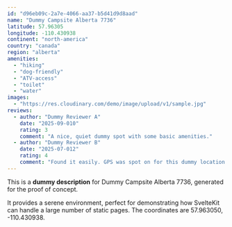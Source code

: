 ```yaml
---
id: "d96eb09c-2a7e-4066-aa37-b5d41d9d8aad"
name: "Dummy Campsite Alberta 7736"
latitude: 57.96305
longitude: -110.430938
continent: "north-america"
country: "canada"
region: "alberta"
amenities:
  - "hiking"
  - "dog-friendly"
  - "ATV-access"
  - "toilet"
  - "water"
images:
  - "https://res.cloudinary.com/demo/image/upload/v1/sample.jpg"
reviews:
  - author: "Dummy Reviewer A"
    date: "2025-09-010"
    rating: 3
    comment: "A nice, quiet dummy spot with some basic amenities."
  - author: "Dummy Reviewer B"
    date: "2025-07-012"
    rating: 4
    comment: "Found it easily. GPS was spot on for this dummy location."
---
```


This is a **dummy description** for Dummy Campsite Alberta 7736, generated for the proof of concept.

It provides a serene environment, perfect for demonstrating how SvelteKit can handle a large number of static pages. The coordinates are 57.963050, -110.430938.
